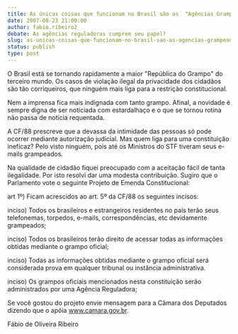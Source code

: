 ```yaml
---
title: As únicas coisas que funcionam no Brasil são as  "Agências Grampeadoras"
date: 2007-08-23 21:00:00
author: fabio.ribeiro2
debate: As agências reguladoras cumprem seu papel?
slug: as-unicas-coisas-que-funcionam-no-brasil-sao-as-agencias-grampeadoras
status: publish 
type: post
---
```


  
  
O Brasil está se tornando rapidamente a maior "República do Grampo" do terceiro mundo. Os casos de violação ilegal da privacidade dos cidadãos são tão corriqueiros, que ninguém mais liga para a restrição constitucional.  
  
Nem a imprensa fica mais indignada com tanto grampo. Afinal, a novidade é sempre digna de ser noticiada com estardalhaço e o que se tornou rotina não passa de notícia requentada.  
  
A CF/88 prescreve que a devassa da intimidade das pessoas só pode ocorrer mediante autorização judicial. Mas quem liga para uma constituição ineficaz? Pelo visto ninguém, pois até os Ministros do STF tiveram seus e-mails grampeados.  
  
Na qualidade de cidadão fiquei preocupado com a aceitação fácil de tanta ilegalidade. Por isto resolvi dar uma modesta contribuição. Sugiro que o Parlamento vote o seguinte Projeto de Emenda Constitucional:   
  
art 1º) Ficam acrescidos ao art. 5º da CF/88 os seguintes incisos:   
  
inciso) Todos os brasileiros e estrangeiros residentes no país terão seus telefonemas, torpedos, e-mails, correspondências, etc devidamente grampeados;   
  
inciso) Todos os brasileiros terão direito de acessar todas as informações obtidas mediante o grampo oficial;   
  
inciso) Todas as informações obtidas mediante o grampo oficial será considerada prova em qualquer tribunal ou instância administrativa.  
  
inciso) Os grampos oficiais mencionados nesta constituição serão administrados por uma Agência Reguladora;  
  
Se você gostou do projeto envie mensagem para a Câmara dos Deputados dizendo que o apóia www.camara.gov.br.   
  
Fábio de Oliveira Ribeiro
